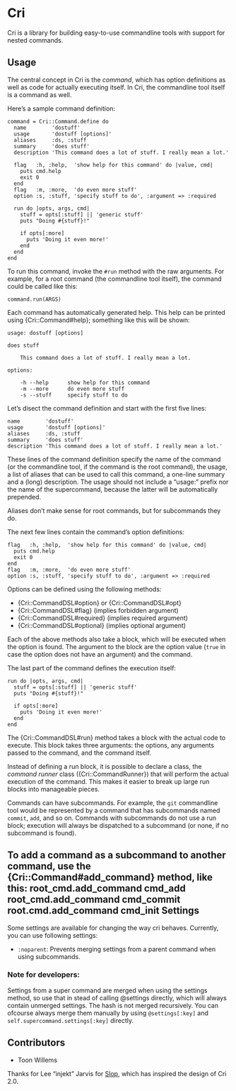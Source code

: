 Cri
===

Cri is a library for building easy-to-use commandline tools with support for
nested commands.

Usage
-----

The central concept in Cri is the _command_, which has option definitions as
well as code for actually executing itself. In Cri, the commandline tool
itself is a command as well.

Here’s a sample command definition:

	command = Cri::Command.define do
	  name        'dostuff'
	  usage       'dostuff [options]'
	  aliases     :ds, :stuff
	  summary     'does stuff'
	  description 'This command does a lot of stuff. I really mean a lot.'

	  flag   :h, :help,  'show help for this command' do |value, cmd|
	    puts cmd.help
	    exit 0
	  end
	  flag   :m, :more,  'do even more stuff'
	  option :s, :stuff, 'specify stuff to do', :argument => :required

	  run do |opts, args, cmd|
	    stuff = opts[:stuff] || 'generic stuff'
	    puts "Doing #{stuff}!"

	    if opts[:more]
	      puts 'Doing it even more!'
	    end
	  end
	end

To run this command, invoke the `#run` method with the raw arguments. For
example, for a root command (the commandline tool itself), the command could
be called like this:

	command.run(ARGS)

Each command has automatically generated help. This help can be printed using
{Cri::Command#help}; something like this will be shown:

	usage: dostuff [options]

	does stuff

	    This command does a lot of stuff. I really mean a lot.

	options:

	    -h --help      show help for this command
	    -m --more      do even more stuff
	    -s --stuff     specify stuff to do

Let’s disect the command definition and start with the first five lines:

	name        'dostuff'
	usage       'dostuff [options]'
	aliases     :ds, :stuff
	summary     'does stuff'
	description 'This command does a lot of stuff. I really mean a lot.'

These lines of the command definition specify the name of the command (or the
commandline tool, if the command is the root command), the usage, a list of
aliases that can be used to call this command, a one-line summary and a (long)
description. The usage should not include a “usage:” prefix nor the name of
the supercommand, because the latter will be automatically prepended.

Aliases don’t make sense for root commands, but for subcommands they do.

The next few lines contain the command’s option definitions:

	flag   :h, :help,  'show help for this command' do |value, cmd|
	  puts cmd.help
	  exit 0
	end
	flag   :m, :more,  'do even more stuff'
	option :s, :stuff, 'specify stuff to do', :argument => :required

Options can be defined using the following methods:

* {Cri::CommandDSL#option} or {Cri::CommandDSL#opt}
* {Cri::CommandDSL#flag} (implies forbidden argument)
* {Cri::CommandDSL#required} (implies required argument)
* {Cri::CommandDSL#optional} (implies optional argument)

Each of the above methods also take a block, which will be executed when the
option is found. The argument to the block are the option value (`true` in
case the option does not have an argument) and the command.

The last part of the command defines the execution itself:

	run do |opts, args, cmd|
	  stuff = opts[:stuff] || 'generic stuff'
	  puts "Doing #{stuff}!"

	  if opts[:more]
	    puts 'Doing it even more!'
	  end
	end

The {Cri::CommandDSL#run} method takes a block with the actual code to
execute. This block takes three arguments: the options, any arguments passed
to the command, and the command itself.

Instead of defining a run block, it is possible to declare a class, the
_command runner_ class ({Cri::CommandRunner}) that will perform the actual
execution of the command. This makes it easier to break up large run blocks
into manageable pieces.

Commands can have subcommands. For example, the `git` commandline tool would be represented by a command that has subcommands named `commit`, `add`, and so on. Commands with subcommands do not use a run block; execution will always be dispatched to a subcommand (or none, if no subcommand is found).

To add a command as a subcommand to another command, use the {Cri::Command#add_command} method, like this:
	root_cmd.add_command cmd_add
	root_cmd.add_command cmd_commit
	root.cmd.add_command cmd_init
Settings
--------
Some settings are available for changing the way cri behaves.
Currently, you can use following settings:

* `:noparent`: Prevents merging settings from a parent command when using subcommands.


### Note for developers:

Settings from a super command are merged when using the settings method, so use
that in stead of calling @settings directly, which will always contain unmerged
settings. The hash is not merged recursively. You can ofcourse always merge them
manually by using `@settings[:key]` and `self.supercommand.settings[:key]` directly.

Contributors
------------

* Toon Willems

Thanks for Lee “injekt” Jarvis for [Slop][1], which has inspired the design of Cri 2.0.

[1]: https://github.com/injekt/slop
